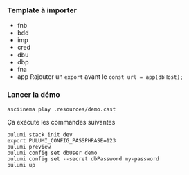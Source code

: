 ### Template à importer
* fnb
* bdd
* imp
* cred
* dbu
* dbp
* fna
* app
Rajouter un `export` avant le `const url = app(dbHost);`

### Lancer la démo
```
asciinema play .resources/demo.cast
```

Ça exécute les commandes suivantes
```
pulumi stack init dev
export PULUMI_CONFIG_PASSPHRASE=123
pulumi preview
pulumi config set dbUser demo
pulumi config set --secret dbPassword my-password
pulumi up
```
